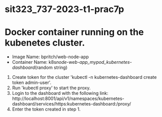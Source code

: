 # sit323_737-2023-t1-prac7p

# Docker container running on the kubenetes cluster.

- Image Name: bpritch/web-node-app
- Container Name: k8s*node-web-app_mypod_kubernetes-dashboard*(random string)

1. Create token for the cluster 'kubectl -n kubernetes-dashboard create token admin-user'.
2. Run 'kubectl proxy' to start the proxy.
3. Login to the dashboard with the following link:
   http://localhost:8001/api/v1/namespaces/kubernetes-dashboard/services/https:kubernetes-dashboard:/proxy/
4. Enter the token created in step 1.
